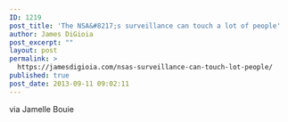 ```yaml
---
ID: 1219
post_title: 'The NSA&#8217;s surveillance can touch a lot of people'
author: James DiGioia
post_excerpt: ""
layout: post
permalink: >
  https://jamesdigioia.com/nsas-surveillance-can-touch-lot-people/
published: true
post_date: 2013-09-11 09:02:11
---
```

via Jamelle Bouie